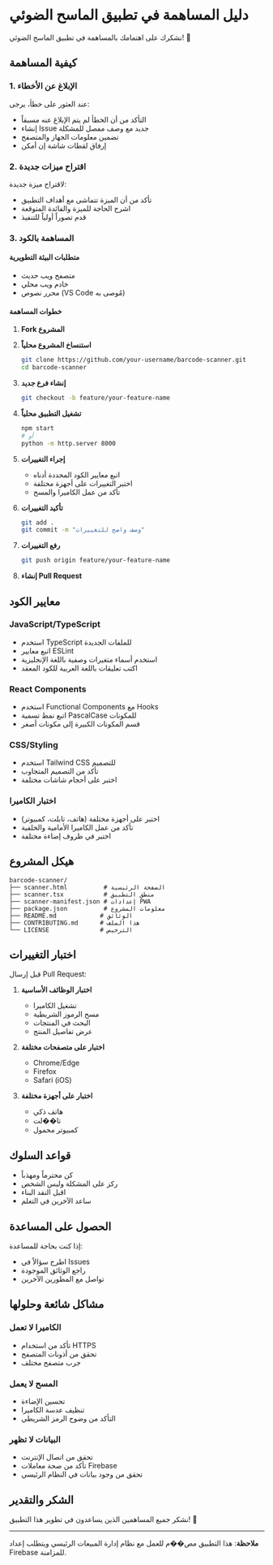 # دليل المساهمة في تطبيق الماسح الضوئي

نشكرك على اهتمامك بالمساهمة في تطبيق الماسح الضوئي! 🎉

## كيفية المساهمة

### 1. الإبلاغ عن الأخطاء

عند العثور على خطأ، يرجى:
- التأكد من أن الخطأ لم يتم الإبلاغ عنه مسبقاً
- إنشاء Issue جديد مع وصف مفصل للمشكلة
- تضمين معلومات الجهاز والمتصفح
- إرفاق لقطات شاشة إن أمكن

### 2. اقتراح ميزات جديدة

لاقتراح ميزة جديدة:
- تأكد من أن الميزة تتماشى مع أهداف التطبيق
- اشرح الحاجة للميزة والفائدة المتوقعة
- قدم تصوراً أولياً للتنفيذ

### 3. المساهمة بالكود

#### متطلبات البيئة التطويرية
- متصفح ويب حديث
- خادم ويب محلي
- محرر نصوص (VS Code مُوصى به)

#### خطوات المساهمة

1. **Fork المشروع**
2. **استنساخ المشروع محلياً**
   ```bash
   git clone https://github.com/your-username/barcode-scanner.git
   cd barcode-scanner
   ```

3. **إنشاء فرع جديد**
   ```bash
   git checkout -b feature/your-feature-name
   ```

4. **تشغيل التطبيق محلياً**
   ```bash
   npm start
   # أو
   python -m http.server 8000
   ```

5. **إجراء التغييرات**
   - اتبع معايير الكود المحددة أدناه
   - اختبر التغييرات على أجهزة مختلفة
   - تأكد من عمل الكاميرا والمسح

6. **تأكيد التغييرات**
   ```bash
   git add .
   git commit -m "وصف واضح للتغييرات"
   ```

7. **رفع التغييرات**
   ```bash
   git push origin feature/your-feature-name
   ```

8. **إنشاء Pull Request**

## معايير الكود

### JavaScript/TypeScript
- استخدم TypeScript للملفات الجديدة
- اتبع معايير ESLint
- استخدم أسماء متغيرات وصفية باللغة الإنجليزية
- اكتب تعليقات باللغة العربية للكود المعقد

### React Components
- استخدم Functional Components مع Hooks
- اتبع نمط تسمية PascalCase للمكونات
- قسم المكونات الكبيرة إلى مكونات أصغر

### CSS/Styling
- استخدم Tailwind CSS للتصميم
- تأكد من التصميم المتجاوب
- اختبر على أحجام شاشات مختلفة

### اختبار الكاميرا
- اختبر على أجهزة مختلفة (هاتف، تابلت، كمبيوتر)
- تأكد من عمل الكاميرا الأمامية والخلفية
- اختبر في ظروف إضاءة مختلفة

## هيكل المشروع

```
barcode-scanner/
├── scanner.html          # الصفحة الرئيسية
├── scanner.tsx           # منطق التطبيق
├── scanner-manifest.json # إعدادات PWA
├── package.json          # معلومات المشروع
├── README.md            # الوثائق
├── CONTRIBUTING.md      # هذا الملف
└── LICENSE              # الترخيص
```

## اختبار التغييرات

قبل إرسال Pull Request:

1. **اختبار الوظائف الأساسية**
   - تشغيل الكاميرا
   - مسح الرموز الشريطية
   - البحث في المنتجات
   - عرض تفاصيل المنتج

2. **اختبار على متصفحات مختلفة**
   - Chrome/Edge
   - Firefox
   - Safari (iOS)

3. **اختبار على أجهزة مختلفة**
   - هاتف ذكي
   - تا��لت
   - كمبيوتر محمول

## قواعد السلوك

- كن محترماً ومهذباً
- ركز على المشكلة وليس الشخص
- اقبل النقد البناء
- ساعد الآخرين في التعلم

## الحصول على المساعدة

إذا كنت بحاجة للمساعدة:
- اطرح سؤالاً في Issues
- راجع الوثائق الموجودة
- تواصل مع المطورين الآخرين

## مشاكل شائعة وحلولها

### الكاميرا لا تعمل
- تأكد من استخدام HTTPS
- تحقق من أذونات المتصفح
- جرب متصفح مختلف

### المسح لا يعمل
- تحسين الإضاءة
- تنظيف عدسة الكاميرا
- التأكد من وضوح الرمز الشريطي

### البيانات لا تظهر
- تحقق من اتصال الإنترنت
- تأكد من صحة معاملات Firebase
- تحقق من وجود بيانات في النظام الرئيسي

## الشكر والتقدير

نشكر جميع المساهمين الذين يساعدون في تطوير هذا التطبيق! 🙏

---

**ملاحظة**: هذا التطبيق مص��م للعمل مع نظام إدارة المبيعات الرئيسي ويتطلب إعداد Firebase للمزامنة.